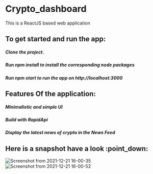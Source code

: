# Crypto_dashboard

This is a ReactJS based web application

<h2>To get started and run the app:</h2>

<h5>Clone the project.</h5>
<h5>Run npm install to install the corresponding node packages</h5>
<h5>Run npm start to run the app on http://localhost:3000</h5>

<h2>Features Of the application:</h2>
<h5>Minimalistic and simple UI</h5>
<h5>Build with RapidApi </h5>
<h5>Display the latest news of crypto in the News Feed</h5>

<h2>Here is a snapshot have a look :point_down: </h2> 

![Screenshot from 2021-12-21 16-00-35](https://user-images.githubusercontent.com/59443454/146918997-1b56b67b-8e12-4ccc-9152-b5ddfd78efe5.png)
![Screenshot from 2021-12-21 16-00-52](https://user-images.githubusercontent.com/59443454/146919008-5a925d7a-54be-4487-b047-e0650c4abb4e.png)
